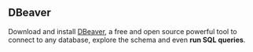 
## DBeaver

Download and install [DBeaver](https://dbeaver.io/), a free and open source powerful tool to connect to any database, explore the schema and even **run SQL queries**.
